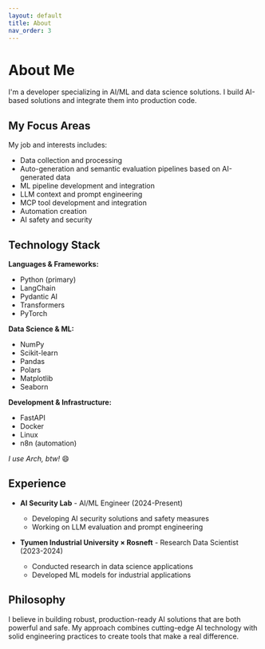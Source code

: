 ```yaml
---
layout: default
title: About
nav_order: 3
---
```


# About Me

I'm a developer specializing in AI/ML and data science solutions. I build AI-based solutions and integrate them into production code.

## My Focus Areas

My job and interests includes:
- Data collection and processing
- Auto-generation and semantic evaluation pipelines based on AI-generated data
- ML pipeline development and integration
- LLM context and prompt engineering
- MCP tool development and integration
- Automation creation
- AI safety and security

## Technology Stack

**Languages & Frameworks:**
- Python (primary)
- LangChain
- Pydantic AI
- Transformers
- PyTorch

**Data Science & ML:**
- NumPy
- Scikit-learn
- Pandas
- Polars
- Matplotlib
- Seaborn

**Development & Infrastructure:**
- FastAPI
- Docker
- Linux
- n8n (automation)

*I use Arch, btw!* 😄

## Experience

- **AI Security Lab** - AI/ML Engineer (2024-Present)
  - Developing AI security solutions and safety measures
  - Working on LLM evaluation and prompt engineering
  
- **Tyumen Industrial University × Rosneft** - Research Data Scientist (2023-2024)
  - Conducted research in data science applications
  - Developed ML models for industrial applications

## Philosophy

I believe in building robust, production-ready AI solutions that are both powerful and safe. My approach combines cutting-edge AI technology with solid engineering practices to create tools that make a real difference.